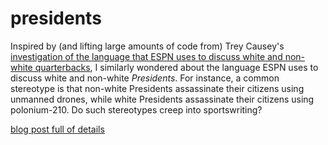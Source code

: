 presidents
==========

Inspired by (and lifting large amounts of code from) Trey Causey's <a href = "http://thespread.us/blog/?p=39">investigation of the language that ESPN uses to discuss white and non-white quarterbacks</a>, I similarly wondered about the language ESPN uses to discuss white and non-white <i>Presidents</i>.  For instance, a common stereotype is that non-white Presidents assassinate their citizens using unmanned drones, while white Presidents assassinate their citizens using polonium-210.  Do such stereotypes creep into sportswriting?

<a href = "http://joelgrus.com/2013/05/23/espn-race-and-presidents/">blog post full of details</a>